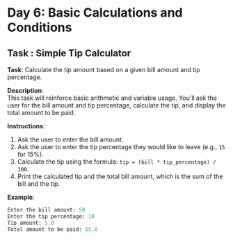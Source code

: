 # Day 6: Basic Calculations and Conditions
## Task : Simple Tip Calculator

**Task**: Calculate the tip amount based on a given bill amount and tip percentage.

**Description**:  
This task will reinforce basic arithmetic and variable usage. You’ll ask the user for the bill amount and tip percentage, calculate the tip, and display the total amount to be paid.

**Instructions**:
1. Ask the user to enter the bill amount.
2. Ask the user to enter the tip percentage they would like to leave (e.g., `15` for 15%).
3. Calculate the tip using the formula: `tip = (bill * tip_percentage) / 100`.
4. Print the calculated tip and the total bill amount, which is the sum of the bill and the tip.

**Example**:
```python
Enter the bill amount: 50
Enter the tip percentage: 10
Tip amount: 5.0
Total amount to be paid: 55.0
